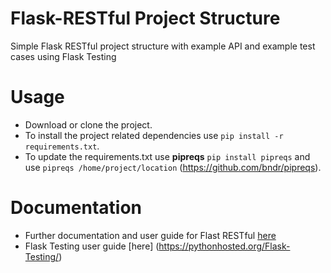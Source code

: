# Flask-RESTful Project Structure
Simple Flask RESTful project structure with example API and example test cases using Flask Testing

# Usage
- Download or clone the project.
- To install the project related dependencies use `pip install -r requirements.txt`. 
- To update the requirements.txt use **pipreqs** `pip install pipreqs` and use `pipreqs /home/project/location` 
(https://github.com/bndr/pipreqs).

# Documentation
- Further documentation and user guide for Flast RESTful [here](https://flask-restful.readthedocs.io/en/latest/)
- Flask Testing user guide [here] (https://pythonhosted.org/Flask-Testing/)

